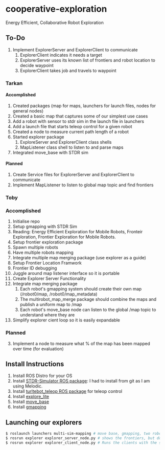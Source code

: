 # cooperative-exploration
Energy Efficient, Collaborative Robot Exploration

## To-Do

1. Implement ExplorerServer and ExplorerClient to communicate
   1. ExplorerClient indicates it needs a target
   2. ExplorerServer uses its known list of frontiers and robot location to decide waypoint
   3. ExplorerClient takes job and travels to waypoint

### Tarkan

#### Accomplished

1. Created packages (map for maps, launchers for launch files, nodes for general nodes)
2. Created a basic map that captures some of our simplest use cases
1. Add a robot with sensor to stdr sim in the launch file in launchers
1. Add a launch file that starts teleop control for a given robot
1. Created a node to measure current path length of a robot
1. Started explorer package
   1. ExploreServer and ExplorerClient class shells
   1. MapListener class shell to listen to and parse maps
1. Integrated move\_base with STDR sim

#### Planned

1. Create Service files for ExplorerServer and ExplorerClient to communicate
2. Implement MapListener to listen to global map topic and find frontiers

### Toby 

### Accomplished
1. Initialise repo
2. Setup gmapping with STDR Sim
3. Reading: Energy Efficient Exploration for Mobile Robots, Fronteir Exploration, Frontier Exploration for Mobile Robots.
3. Setup frontier exploration package
1. Spawn multiple robots
2. Have multiple robots mapping
1. Integrate multiple map merging package (use explorer as a guide)
1. Setup Frontier Location Framwork
1. Frontier ID debugging
1. Juggle around map listener interface so it is portable
1. Create Explorer Server Functionality
2. Integrate map merging package
   1. Each robot's gmapping system should create their own map (/robot0/map, /robot0/map\_metadata)
   2. The multirobot\_map\_merge package should combine the maps and publish a uniform map to /map
   3. Each robot's move\_base node can listen to the global /map topic to understand where they are
1. Simplify explorer cient loop so it is easily expandable

### Planned
3. Implement a node to measure what % of the map has been mapped over time (for evaluation)


## Install Instructions

1. Install ROS Distro for your OS
2. Install [STDR-Simulator ROS package](http://wiki.ros.org/stdr_simulator/Tutorials/Set%20up%20STDR%20Simulator): I had to install from git as I am using Melodic.
1. Install [turltebot\_teleop ROS package](http://wiki.ros.org/turtlebot_teleop) for teleop control
2. Install [explore\_lite](http://mirror-eu.wiki.ros.org/explore_lite.html?distro=kinetic)
2. Install [move\_base](http://wiki.ros.org/move_base)
2. Install [gmapping](http://wiki.ros.org/gmapping)

## Launching our explorers

```bash
$ roslaunch launchers multi-sim-mapping # move base, gmapping, two robots and rviz
$ rosrun explorer explorer_server_node.py # shows the frontiers, but does not of the functionality
$ rosrun explorer explorer_client_node.py # Runs the clients with the server to go out and explore the map
```

